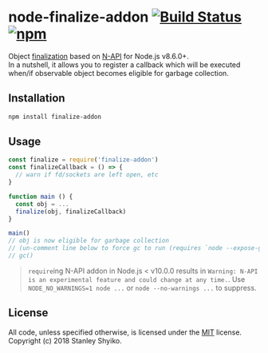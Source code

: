 # node-finalize-addon [![Build Status](https://travis-ci.org/shyiko/node-finalize-addon.svg?branch=master)](https://travis-ci.org/shyiko/node-finalize-addon) [![npm](https://img.shields.io/npm/v/finalize-addon.svg)](https://www.npmjs.com/package/finalize-addon)

Object [finalization](https://en.wikipedia.org/wiki/Finalizer) based on [N-API](https://nodejs.org/api/n-api.html) for Node.js v8.6.0+.  
In a nutshell, it allows you to register a callback which will be executed when/if 
observable object becomes eligible for garbage collection. 

## Installation

```sh
npm install finalize-addon
```

## Usage

```javascript
const finalize = require('finalize-addon')
const finalizeCallback = () => {
  // warn if fd/sockets are left open, etc
}

function main () {
  const obj = ...
  finalize(obj, finalizeCallback)
}

main()
// obj is now eligible for garbage collection 
// (un-comment line below to force gc to run (requires `node --expose-gc`))
// gc() 
```

> `require`ing N-API addon in Node.js < v10.0.0 results in `Warning: N-API is an experimental feature and could change at any time.`. 
Use `NODE_NO_WARNINGS=1 node ...` or `node --no-warnings ...` to suppress.

## License

All code, unless specified otherwise, is licensed under the [MIT](LICENSE) license.  
Copyright (c) 2018 Stanley Shyiko.

